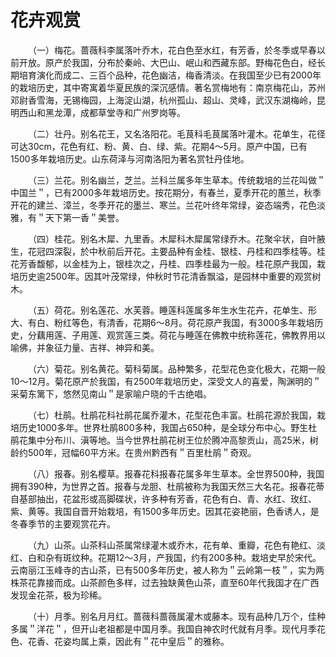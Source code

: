 # 花卉观赏  

&emsp;&emsp;（一）梅花。蔷薇科李属落叶乔木，花白色至水红，有芳香，於冬季或早春以前开放。原产於我国，分布於秦岭、大巴山、岷山和西藏东部。野梅花色白，经长期培育演化而成二、三百个品种，花色幽洁，梅香清淡。在我国至少已有2000年的栽培历史，其中寄寓着华夏民族的深沉感情。著名赏梅地有：南京梅花山，苏州邓尉香雪海，无锡梅园，上海淀山湖，杭州孤山、超山、灵峰，武汉东湖梅岭，昆明西山和黑龙潭，成都草堂寺和广州罗岗等。  

&emsp;&emsp;（二）壮丹。别名花王，又名洛阳花。毛茛科毛茛属落叶灌木。花单生，花径可达30cm，花色有红、粉、黄、白、绿、紫。花期4～5月。原产中国，已有1500多年栽培历史。山东荷泽与河南洛阳为著名赏牡丹佳地。  

&emsp;&emsp;（三）兰花。别名幽兰，芝兰。兰科兰属多年生草本。传统栽培的兰花叫做＂中国兰＂，已有2000多年栽培历史。按花期分，有春兰，夏季开花的蕙兰，秋季开花的建兰、漳兰，冬季开花的墨兰、寒兰。兰花叶终年常绿，姿态端秀，花色淡雅，有＂天下第一香＂美誉。  

&emsp;&emsp;（四）桂花。别名木犀、九里香。木犀科木犀属常绿乔木。花聚伞状，自叶腋生，花冠四深裂，於中秋前后开花。主要品种有金桂、银桂、丹桂和四季桂等。桂花芳香馥郁，以金桂为上，银桂次之，丹桂、四季桂最为一般。桂花原产我国，栽培历史逾2500年。因其叶茂常绿，仲秋时节花清香飘溢，是园林中重要的观赏树木。  

&emsp;&emsp;（五）荷花。别名莲花、水芙蓉。睡莲科莲属多年生水生花卉，花单生、形大、有白、粉红等色，有清香，花期6～8月。荷花原产我国，有3000多年栽培历史，分藕用莲、子用莲、观赏莲三类。荷花与睡莲在佛教中统称莲花，佛教界用以喻佛，并象征力量、吉祥、神异和美。  

&emsp;&emsp;（六）菊花。别名黄花。菊科菊属。品种繁多，花型花色变化极大，花期一般10～12月。菊花原产於我国，有2500年栽培历史，深受文人的喜爱，陶渊明的＂采菊东篱下，悠然见南山＂是家喻户晓的千古绝唱。  

&emsp;&emsp;（七）杜鹃。杜鹃花科社鹃花属乔灌木，花型花色丰富。杜鹃花源於我国，栽培历史1000多年。世界杜鹃800多种，我国占650种，是全球分布中心。野生杜鹃花集中分布川、滇等地。当今世界杜鹃花树王位於腾冲高黎贡山，高25米，树龄约500年，冠幅60平方米。在贵州黔西有＂百里杜鹃＂奇观。  

&emsp;&emsp;（八）报春。别名樱草。报春花科报春花属多年生草本。全世界500种，我国拥有390种，为世界之首。报春与龙胆、杜鹃被称为我国天然三大名花。报春花蒂自基部抽出，花盆形或高脚碟状，许多种有芳香，花色有白、青、水红、玫红、紫、黄等。我国自晋开始栽培，有1500多年历史。因其花姿艳丽，色香诱人，是冬春季节的主要观赏花卉。  

&emsp;&emsp;（九）山茶。山茶科山茶属常绿灌木或乔木，花有单、重瓣，花色有艳红、淡红、白和杂有斑纹种。花期12～3月，产我国，约有200多种。栽培史早於宋代。云南丽江玉峰寺的古山茶，已有500多年历史，被人称为＂云岭第一枝＂，实为两株茶花靠接而成。山茶颜色多样，过去独缺黄色山茶，直至60年代我国才在广西发现金花茶，极为珍稀。  

&emsp;&emsp;（十）月季。别名月月红。蔷薇科蔷薇属灌木或藤本。现有品种几万个，佳种多属＂洋花＂，但开山老祖都是中国月季。我国自神农时代就有月季。现代月季花色、花香、花姿均属上乘，因此有＂花中皇后＂的雅称。  
<!-- Last processed: 2025-07-22 03:44:30 -->
